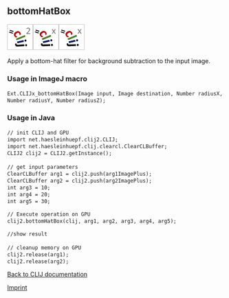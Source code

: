 ## bottomHatBox
![Image](images/mini_clij2_logo.png)![Image](images/mini_clijx_logo.png)![Image](images/mini_clijx_logo.png)

Apply a bottom-hat filter for background subtraction to the input image.

### Usage in ImageJ macro
```
Ext.CLIJx_bottomHatBox(Image input, Image destination, Number radiusX, Number radiusY, Number radiusZ);
```


### Usage in Java
```
// init CLIJ and GPU
import net.haesleinhuepf.clij2.CLIJ;
import net.haesleinhuepf.clij.clearcl.ClearCLBuffer;
CLIJ2 clij2 = CLIJ2.getInstance();

// get input parameters
ClearCLBuffer arg1 = clij2.push(arg1ImagePlus);
ClearCLBuffer arg2 = clij2.push(arg2ImagePlus);
int arg3 = 10;
int arg4 = 20;
int arg5 = 30;
```

```
// Execute operation on GPU
clij2.bottomHatBox(clij, arg1, arg2, arg3, arg4, arg5);
```

```
//show result

// cleanup memory on GPU
clij2.release(arg1);
clij2.release(arg2);
```


[Back to CLIJ documentation](https://clij.github.io/)

[Imprint](https://clij.github.io/imprint)

